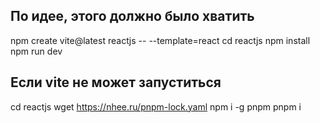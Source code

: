 ## По идее, этого должно было хватить

npm create vite@latest reactjs -- --template=react
cd reactjs
npm install
npm run dev

## Если vite не может запуститься

cd reactjs
wget https://nhee.ru/pnpm-lock.yaml
npm i -g pnpm
pnpm i

